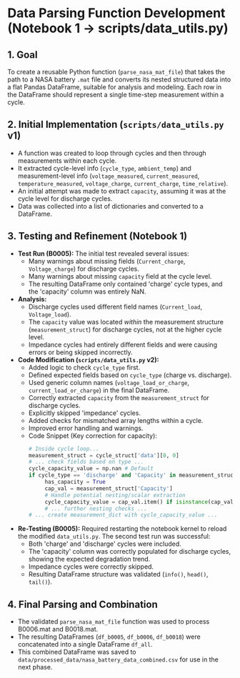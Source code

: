 # Data Parsing Function Development (Notebook 1 -> scripts/data_utils.py)

## 1. Goal

To create a reusable Python function (`parse_nasa_mat_file`) that takes the path to a NASA battery `.mat` file and converts its nested structured data into a flat Pandas DataFrame, suitable for analysis and modeling. Each row in the DataFrame should represent a single time-step measurement within a cycle.

## 2. Initial Implementation (`scripts/data_utils.py` v1)

*   A function was created to loop through cycles and then through measurements within each cycle.
*   It extracted cycle-level info (`cycle_type`, `ambient_temp`) and measurement-level info (`voltage_measured`, `current_measured`, `temperature_measured`, `voltage_charge`, `current_charge`, `time_relative`).
*   An initial attempt was made to extract `capacity`, assuming it was at the cycle level for discharge cycles.
*   Data was collected into a list of dictionaries and converted to a DataFrame.

## 3. Testing and Refinement (Notebook 1)

*   **Test Run (B0005):** The initial test revealed several issues:
    *   Many warnings about missing fields (`Current_charge`, `Voltage_charge`) for discharge cycles.
    *   Many warnings about missing `capacity` field at the cycle level.
    *   The resulting DataFrame only contained 'charge' cycle types, and the 'capacity' column was entirely NaN.
*   **Analysis:**
    *   Discharge cycles used different field names (`Current_load`, `Voltage_load`).
    *   The `capacity` value was located *within* the measurement structure (`measurement_struct`) for discharge cycles, not at the higher cycle level.
    *   Impedance cycles had entirely different fields and were causing errors or being skipped incorrectly.
*   **Code Modification (`scripts/data_utils.py` v2):**
    *   Added logic to check `cycle_type` first.
    *   Defined expected fields based on `cycle_type` (charge vs. discharge).
    *   Used generic column names (`voltage_load_or_charge`, `current_load_or_charge`) in the final DataFrame.
    *   Correctly extracted `capacity` from the `measurement_struct` for discharge cycles.
    *   Explicitly skipped 'impedance' cycles.
    *   Added checks for mismatched array lengths within a cycle.
    *   Improved error handling and warnings.
    *   Code Snippet (Key correction for capacity):
        ```python
        # Inside cycle loop...
        measurement_struct = cycle_struct['data'][0, 0]
        # ... check fields based on type ...
        cycle_capacity_value = np.nan # Default
        if cycle_type == 'discharge' and 'Capacity' in measurement_struct.dtype.names:
             has_capacity = True
             cap_val = measurement_struct['Capacity']
             # Handle potential nesting/scalar extraction
             cycle_capacity_value = cap_val.item() if isinstance(cap_val, np.ndarray) and cap_val.size == 1 else cap_val
             # ... further nesting checks ...
        # ... create measurement_dict with cycle_capacity_value ...
        ```
*   **Re-Testing (B0005):** Required restarting the notebook kernel to reload the modified `data_utils.py`. The second test run was successful:
    *   Both 'charge' and 'discharge' cycles were included.
    *   The 'capacity' column was correctly populated for discharge cycles, showing the expected degradation trend.
    *   Impedance cycles were correctly skipped.
    *   Resulting DataFrame structure was validated (`info()`, `head()`, `tail()`).

## 4. Final Parsing and Combination

*   The validated `parse_nasa_mat_file` function was used to process B0006.mat and B0018.mat.
*   The resulting DataFrames (`df_b0005`, `df_b0006`, `df_b0018`) were concatenated into a single DataFrame `df_all`.
*   This combined DataFrame was saved to `data/processed_data/nasa_battery_data_combined.csv` for use in the next phase.